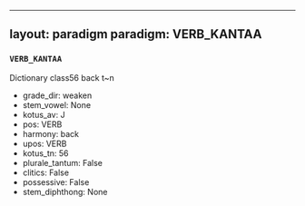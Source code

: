 
---
layout: paradigm
paradigm: VERB_KANTAA
---
### ` VERB_KANTAA `

Dictionary class56 back t~n
* grade_dir: weaken
* stem_vowel: None
* kotus_av: J
* pos: VERB
* harmony: back
* upos: VERB
* kotus_tn: 56
* plurale_tantum: False
* clitics: False
* possessive: False
* stem_diphthong: None
